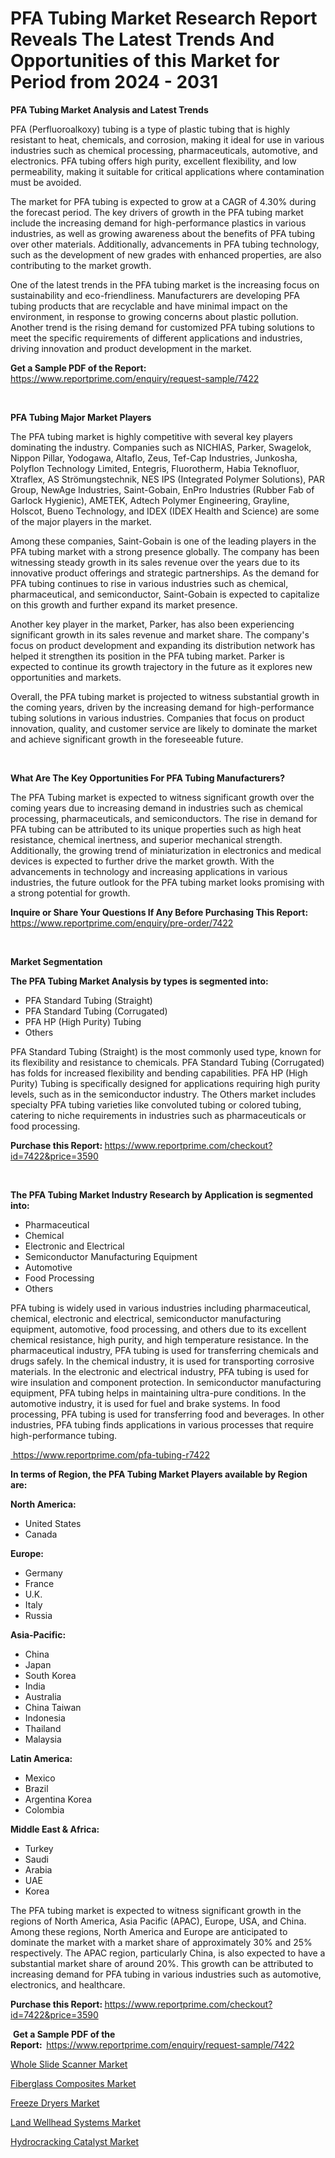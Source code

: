 <p><h1>PFA Tubing Market Research Report Reveals The Latest Trends And Opportunities of this Market for Period from 2024 - 2031</h1></p><p><strong>PFA Tubing Market Analysis and Latest Trends</strong></p>
<p><p>PFA (Perfluoroalkoxy) tubing is a type of plastic tubing that is highly resistant to heat, chemicals, and corrosion, making it ideal for use in various industries such as chemical processing, pharmaceuticals, automotive, and electronics. PFA tubing offers high purity, excellent flexibility, and low permeability, making it suitable for critical applications where contamination must be avoided.</p><p>The market for PFA tubing is expected to grow at a CAGR of 4.30% during the forecast period. The key drivers of growth in the PFA tubing market include the increasing demand for high-performance plastics in various industries, as well as growing awareness about the benefits of PFA tubing over other materials. Additionally, advancements in PFA tubing technology, such as the development of new grades with enhanced properties, are also contributing to the market growth.</p><p>One of the latest trends in the PFA tubing market is the increasing focus on sustainability and eco-friendliness. Manufacturers are developing PFA tubing products that are recyclable and have minimal impact on the environment, in response to growing concerns about plastic pollution. Another trend is the rising demand for customized PFA tubing solutions to meet the specific requirements of different applications and industries, driving innovation and product development in the market.</p></p>
<p><strong>Get a Sample PDF of the Report:&nbsp;</strong> <a href="https://www.reportprime.com/enquiry/request-sample/7422">https://www.reportprime.com/enquiry/request-sample/7422</a></p>
<p>&nbsp;</p>
<p><strong>PFA Tubing Major Market Players</strong></p>
<p><p>The PFA tubing market is highly competitive with several key players dominating the industry. Companies such as NICHIAS, Parker, Swagelok, Nippon Pillar, Yodogawa, Altaflo, Zeus, Tef-Cap Industries, Junkosha, Polyflon Technology Limited, Entegris, Fluorotherm, Habia Teknofluor, Xtraflex, AS Strömungstechnik, NES IPS (Integrated Polymer Solutions), PAR Group, NewAge Industries, Saint-Gobain, EnPro Industries (Rubber Fab of Garlock Hygienic), AMETEK, Adtech Polymer Engineering, Grayline, Holscot, Bueno Technology, and IDEX (IDEX Health and Science) are some of the major players in the market.</p><p>Among these companies, Saint-Gobain is one of the leading players in the PFA tubing market with a strong presence globally. The company has been witnessing steady growth in its sales revenue over the years due to its innovative product offerings and strategic partnerships. As the demand for PFA tubing continues to rise in various industries such as chemical, pharmaceutical, and semiconductor, Saint-Gobain is expected to capitalize on this growth and further expand its market presence.</p><p>Another key player in the market, Parker, has also been experiencing significant growth in its sales revenue and market share. The company's focus on product development and expanding its distribution network has helped it strengthen its position in the PFA tubing market. Parker is expected to continue its growth trajectory in the future as it explores new opportunities and markets.</p><p>Overall, the PFA tubing market is projected to witness substantial growth in the coming years, driven by the increasing demand for high-performance tubing solutions in various industries. Companies that focus on product innovation, quality, and customer service are likely to dominate the market and achieve significant growth in the foreseeable future.</p></p>
<p>&nbsp;</p>
<p><strong>What Are The Key Opportunities For PFA Tubing Manufacturers?</strong></p>
<p><p>The PFA Tubing market is expected to witness significant growth over the coming years due to increasing demand in industries such as chemical processing, pharmaceuticals, and semiconductors. The rise in demand for PFA tubing can be attributed to its unique properties such as high heat resistance, chemical inertness, and superior mechanical strength. Additionally, the growing trend of miniaturization in electronics and medical devices is expected to further drive the market growth. With the advancements in technology and increasing applications in various industries, the future outlook for the PFA tubing market looks promising with a strong potential for growth.</p></p>
<p><strong>Inquire or Share Your Questions If Any Before Purchasing This Report:</strong> <a href="https://www.reportprime.com/enquiry/pre-order/7422">https://www.reportprime.com/enquiry/pre-order/7422</a></p>
<p>&nbsp;</p>
<p><strong>Market Segmentation</strong></p>
<p><strong>The PFA Tubing Market Analysis by types is segmented into:</strong></p>
<p><ul><li>PFA Standard Tubing (Straight)</li><li>PFA Standard Tubing (Corrugated)</li><li>PFA HP (High Purity) Tubing</li><li>Others</li></ul></p>
<p><p>PFA Standard Tubing (Straight) is the most commonly used type, known for its flexibility and resistance to chemicals. PFA Standard Tubing (Corrugated) has folds for increased flexibility and bending capabilities. PFA HP (High Purity) Tubing is specifically designed for applications requiring high purity levels, such as in the semiconductor industry. The Others market includes specialty PFA tubing varieties like convoluted tubing or colored tubing, catering to niche requirements in industries such as pharmaceuticals or food processing.</p></p>
<p><strong>Purchase this Report:&nbsp;</strong><a href="https://www.reportprime.com/checkout?id=7422&price=3590">https://www.reportprime.com/checkout?id=7422&price=3590</a></p>
<p>&nbsp;</p>
<p><strong>The PFA Tubing Market Industry Research by Application is segmented into:</strong></p>
<p><ul><li>Pharmaceutical</li><li>Chemical</li><li>Electronic and Electrical</li><li>Semiconductor Manufacturing Equipment</li><li>Automotive</li><li>Food Processing</li><li>Others</li></ul></p>
<p><p>PFA tubing is widely used in various industries including pharmaceutical, chemical, electronic and electrical, semiconductor manufacturing equipment, automotive, food processing, and others due to its excellent chemical resistance, high purity, and high temperature resistance. In the pharmaceutical industry, PFA tubing is used for transferring chemicals and drugs safely. In the chemical industry, it is used for transporting corrosive materials. In the electronic and electrical industry, PFA tubing is used for wire insulation and component protection. In semiconductor manufacturing equipment, PFA tubing helps in maintaining ultra-pure conditions. In the automotive industry, it is used for fuel and brake systems. In food processing, PFA tubing is used for transferring food and beverages. In other industries, PFA tubing finds applications in various processes that require high-performance tubing.</p></p>
<p><a href="https://www.reportprime.com/pfa-tubing-r7422">&nbsp;https://www.reportprime.com/pfa-tubing-r7422</a></p>
<p><strong>In terms of Region, the PFA Tubing Market Players available by Region are:</strong></p>
<p>
    <p> <strong> North America: </strong>
        <ul>
            <li>United States</li>
            <li>Canada</li>
        </ul>
        </p> 
    <p> <strong> Europe: </strong>
        <ul>
            <li>Germany</li>
            <li>France</li>
            <li>U.K.</li>
            <li>Italy</li>
            <li>Russia</li>
        </ul>
        </p> 
    <p> <strong> Asia-Pacific: </strong>
        <ul>
            <li>China</li>
            <li>Japan</li>
            <li>South Korea</li>
            <li>India</li>
            <li>Australia</li>
            <li>China Taiwan</li>
            <li>Indonesia</li>
            <li>Thailand</li>
            <li>Malaysia</li>
        </ul>
        </p> 
    <p> <strong> Latin America: </strong>
        <ul>
            <li>Mexico</li>
            <li>Brazil</li>
            <li>Argentina Korea</li>
            <li>Colombia</li>
        </ul>
        </p> 
    <p> <strong> Middle East & Africa: </strong>
        <ul>
            <li>Turkey</li>
            <li>Saudi</li>
            <li>Arabia</li>
            <li>UAE</li>
            <li>Korea</li>
        </ul>
    </p>
    </p>
<p><p>The PFA tubing market is expected to witness significant growth in the regions of North America, Asia Pacific (APAC), Europe, USA, and China. Among these regions, North America and Europe are anticipated to dominate the market with a market share of approximately 30% and 25% respectively. The APAC region, particularly China, is also expected to have a substantial market share of around 20%. This growth can be attributed to increasing demand for PFA tubing in various industries such as automotive, electronics, and healthcare.</p></p>
<p><strong>Purchase this Report: </strong><a href="https://www.reportprime.com/checkout?id=7422&price=3590">https://www.reportprime.com/checkout?id=7422&price=3590</a></p>
<p>&nbsp;<strong>Get a Sample PDF of the Report:&nbsp;&nbsp;</strong><a href="https://www.reportprime.com/enquiry/request-sample/7422">https://www.reportprime.com/enquiry/request-sample/7422</a></p>
<p><strong></strong></p>
<p><p><a href="https://github.com/yemakinde/Market-Research-Report-List-2/blob/main/whole-slide-scanner-market.md">Whole Slide Scanner Market</a></p><p><a href="https://issuu.com/reportprime-2/docs/fiberglass-composites-market-size-2030.pptx">Fiberglass Composites Market</a></p><p><a href="https://github.com/jsmusil/Market-Research-Report-List-2/blob/main/freeze-dryers-market.md">Freeze Dryers Market</a></p><p><a href="https://www.linkedin.com/pulse/land-wellhead-systems-market-challenges-opportunities-growth-xrdec?trackingId=FivfZDX69NtSBwAW5XP37Q%3D%3D">Land Wellhead Systems Market</a></p><p><a href="https://issuu.com/reportprime-2/docs/hydrocracking-catalyst-market-size-2030.pptx">Hydrocracking Catalyst Market</a></p></p>